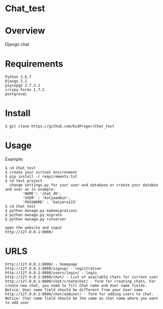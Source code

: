 # Chat_test
# Overview
Django chat

# Requirements

    Python 3.6.7
    Django 2.1
    psycopg2 2.7.3.1
    crispy-forms 1.7.2
    postgresql


# Install
```
$ git clone https://github.com/KidProger/Chat_test
```

# Usage

Example:
```
$ cd Chat_test
$ create your virtual environment
$ pip install -r requirements.txt  
$ cd test_project
  change settings.py for your user and database or create your databse and user as in example:
        'NAME': 'chat_db',
        'USER' : 'kolyaadmin',
        'PASSWORD' : 'katyara123'
$ cd Chat_test
$ python manage.py makemigrations
$ python manage.py migrate
$ python manage.py runserver

open the website and input
http://127.0.0.1:8000/
```
# URLS
```
http://127.0.0.1:8000/ - homepage
http://127.0.0.1:8000/signup/ - registration
http://127.0.0.1:8000/users/login/ - login
http://127.0.0.1:8000/chat/ - List of available chats for current user
http://127.0.0.1:8000/chat/createchat/ - form for creating chats. For create new chat, you need to fill Chat name and User name fields. Notice: User name field should be different from your User name
http://127.0.0.1:8000/chat/adduser/ - form for adding users to chat. Notice: Chat name field should be the same as chat name where you want to add user
